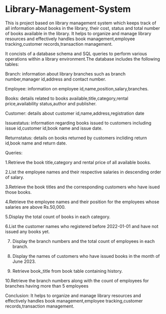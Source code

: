 # Library-Management-System
This is project based on library management system which keeps track of all  information about books in the library, their cost, status and total number of books available in the library.
It helps to organize and manage library resources and effectively handles book management,employee tracking,customer records,transaction management.

It concists of a database schema and SQL queries to perform various operations within a library environment.The database includes the following tables:

Branch:
information about library branches such as branch number,manager id,address and contact number.

Employee:
information on employee id,name,position,salary,branches.

Books:
details related to books available,title,category,rental price,availability status,author and publisher.

Customer:
details about customer id,name,address,registration date

Issuestatus:
information regarding books issued to customers including issue id,customer id,book name and issue date.

Returnstatus:
details on books returned by customers incliding return id,book name and return date.

Queries:

1.Retrieve the book title,category  and rental price of all available books.

2.List the employee names and their respective salaries in descending order of salary.

3.Retrieve the book titles and the corresponding customers who have isued those books.

4.Retrieve the employee names and their position for the employees whose salaries are above Rs.50,000.

5.Display the total count of books in each category.

6.List the customer names who registered before 2022-01-01 and have not issued any books yet.

7. Display the branch numbers and the total count of employees in each branch.
   
8. Display the names of customers who have issued books in the month of June 2023.
   
9. Retrieve book_title from book table containing history.
    
10.Retrieve the branch numbers along with the count of employees for branches having more than 5 employees

Conclusion:
It helps to organize and manage library resources and effectively handles book management,employee tracking,customer records,transaction management.


